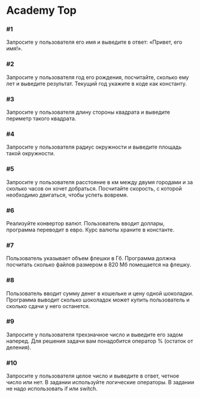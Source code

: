 # Academy Top

<div class="container">
          <h3>#1</h3>
          <p>
            Запросите у пользователя его имя и выведите в ответ: «Привет, его
            имя!».
          </p>
        </div>
        <div class="container">
          <h3>#2</h3>
          <p>
            Запросите у пользователя год его рождения, посчитайте, сколько ему
            лет и выведите результат. Текущий год укажите в коде как константу.
          </p>
        </div>
        <div class="container">
          <h3>#3</h3>
          <p>
            Запросите у пользователя длину стороны квадрата и выведите периметр
            такого квадрата.
          </p>
        </div>
        <div class="container">
          <h3>#4</h3>
          <p>
            Запросите у пользователя радиус окружности и выведите площадь такой
            окружности.
          </p>
        </div>
        <div class="container">
          <h3>#5</h3>
          <p>
            Запросите у пользователя расстояние в км между двумя городами и за
            сколько часов он хочет добраться. Посчитайте скорость, с которой
            необходимо двигаться, чтобы успеть вовремя.
          </p>
        </div>
      </div>
      <div class="wrapper">
        <div class="container">
          <h3>#6</h3>
          <p>
            Реализуйте конвертор валют. Пользователь вводит доллары, программа
            переводит в евро. Курс валюты храните в константе.
          </p>
        </div>
        <div class="container">
          <h3>#7</h3>
          <p>
            Пользователь указывает объем флешки в Гб. Программа должна посчитать
            сколько файлов размером в 820 Мб помещается на флешку.
          </p>
        </div>
        <div class="container">
          <h3>#8</h3>
          <p>
            Пользователь вводит сумму денег в кошельке и цену одной шоколадки.
            Программа выводит сколько шоколадок может купить пользователь и  
            сколько сдачи у него останется.
          </p>
        </div>
        <div class="container">
          <h3>#9</h3>
          <p>
            Запросите у пользователя трехзначное число и выведите его задом
            наперед. Для решения задачи вам понадобится оператор % (остаток от
            деления).
          </p>
        </div>
        <div class="container">
          <h3>#10</h3>
          <p>
            Запросите у пользователя целое число и выведите в ответ, четное
            число или нет. В задании используйте логические операторы. В задании
            не надо использовать if или switch.
          </p>
        </div>
      </div>
